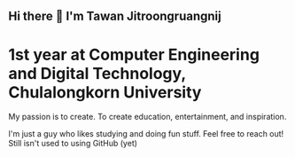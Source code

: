 ## Hi there 👋 I'm Tawan Jitroongruangnij
# 1st year at Computer Engineering and Digital Technology, Chulalongkorn University
My passion is to create.
To create education, entertainment, and inspiration.

I'm just a guy who likes studying and doing fun stuff. Feel free to reach out!
Still isn't used to using GitHub (yet)



<!--
**DayKungZa/DayKungZa** is a ✨ _special_ ✨ repository because its `README.md` (this file) appears on your GitHub profile.

Here are some ideas to get you started:

- 🔭 I’m currently working on ...
- 🌱 I’m currently learning ...
- 👯 I’m looking to collaborate on ...
- 🤔 I’m looking for help with ...
- 💬 Ask me about ...
- 📫 How to reach me: ...
- 😄 Pronouns: ...
- ⚡ Fun fact: ...
-->
